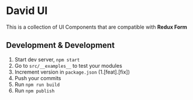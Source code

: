 # David UI
This is a collection of UI Components that are compatible with **Redux Form**

## Development & Development
1. Start dev server, ```npm start```
1. Go to ```src/__examples__``` to test your modules
1. Increment version in ```package.json``` (1.[feat].[fix])
1. Push your commits
1. Run ```npm run build```
1. Run ```npm publish```